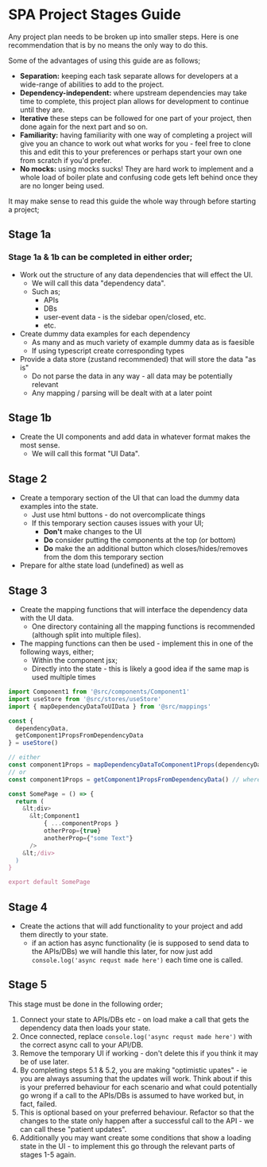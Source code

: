 # SPA Project Stages Guide

Any project plan needs to be broken up into smaller steps. Here is one recommendation that is by no means the only way to do this.

Some of the advantages of using this guide are as follows;

- <b>Separation:</b> keeping each task separate allows for developers at a wide-range of abilities to add to the project.
- <b>Dependency-independent:</b> where upstream dependencies may take time to complete, this project plan allows for development to continue until they are.
- <b>Iterative</b> these steps can be followed for one part of your project, then done again for the next part and so on.
- <b>Familiarity:</b> having familiarity with one way of completing a project will give you an chance to work out what works for you - feel free to clone this and edit this to your preferences or perhaps start your own one from scratch if you'd prefer.
- <b>No mocks:</b> using mocks sucks! They are hard work to implement and a whole load of boiler plate and confusing code gets left behind once they are no longer being used.

It may make sense to read this guide the whole way through before starting a project;

## Stage 1a

### Stage 1a & 1b can be completed in either order;

- Work out the structure of any data dependencies that will effect the UI.
  - We will call this data "dependency data".
  - Such as;
    - APIs
    - DBs
    - user-event data - is the sidebar open/closed, etc.
    - etc.
- Create dummy data examples for each dependency
  - As many and as much variety of example dummy data as is faesible
  - If using typescript create corresponding types
- Provide a data store (zustand recommended) that will store the data "as is"
  - Do not parse the data in any way - all data may be potentially relevant
  - Any mapping / parsing will be dealt with at a later point

## Stage 1b

- Create the UI components and add data in whatever format makes the most sense.
  - We will call this format "UI Data".

## Stage 2

- Create a temporary section of the UI that can load the dummy data examples into the state.
  - Just use html buttons - do not overcomplicate things
  - If this temporary section causes issues with your UI;
    - <b>Don't</b> make changes to the UI
    - <b>Do</b> consider putting the components at the top (or bottom)
    - <b>Do</b> make the an additional button which closes/hides/removes from the dom this temporary section
- Prepare for althe state load (undefined) as well as

## Stage 3

- Create the mapping functions that will interface the dependency data with the UI data.
  - One directory containing all the mapping functions is recommended (although split into multiple files).
- The mapping functions can then be used - implement this in one of the following ways, either;
  - Within the component jsx;
  - Directly into the state - this is likely a good idea if the same map is used multiple times

```js
import Component1 from '@src/components/Component1'
import useStore from '@src/stores/useStore'
import { mapDependencyDataToUIData } from '@src/mappings'

const {
  dependencyData,
  getComponent1PropsFromDependencyData
} = useStore()

// either
const component1Props = mapDependencyDataToComponent1Props(dependencyData)
// or
const component1Props = getComponent1PropsFromDependencyData() // where mapping is implemented in state

const SomePage = () => {
  return (
    &lt;div>
      &lt;Component1
          { ...componentProps }
          otherProp={true}
          anotherProp={"some Text"}
      />
    &lt;/div>
  )
}

export default SomePage
```

## Stage 4

- Create the actions that will add functionality to your project and add them directly to your state.
  - if an action has async functionality (ie is supposed to send data to the APIs/DBs) we will handle this later, for now just add `console.log('async requst made here')` each time one is called.

## Stage 5

This stage must be done in the following order;

1. Connect your state to APIs/DBs etc - on load make a call that gets the dependency data then loads your state.
2. Once connected, replace `console.log('async requst made here')` with the correct async call to your API/DB.
3. Remove the temporary UI if working - don't delete this if you think it may be of use later.
3. By completing steps 5.1 & 5.2, you are making "optimistic upates" - ie you are always assuming that the updates will work. Think about if this is your preferred behaviour for each scenario and what could potentially go wrong if a call to the APIs/DBs is assumed to have worked but, in fact, failed.
4. This is optional based on your preferred behaviour. Refactor so that the changes to the state only happen after a successful call to the API - we can call these "patient updates". 
5. Additionally you may want create some conditions that show a loading state in the UI - to implement this go through the relevant parts of stages 1-5 again. 
